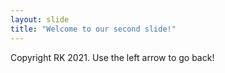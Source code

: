 ```yaml
---
layout: slide
title: "Welcome to our second slide!"
---
```

Copyright RK 2021.
Use the left arrow to go back!